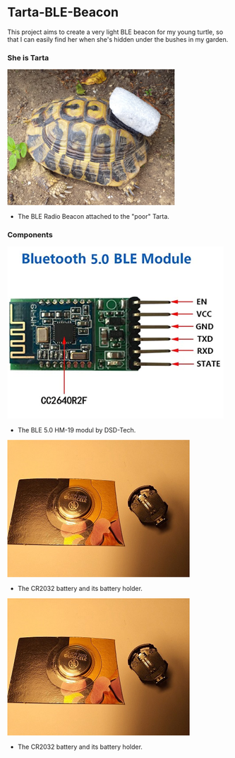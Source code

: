 # Tarta-BLE-Beacon

This project aims to create a very light BLE beacon for my young turtle, so that I can easily find her when she's hidden under the bushes in my garden.

### She is Tarta

[![](https://github.com/guido57/Tarta-BLE-Beacon/blob/main/PIctures/Tarta.PNG)](https://github.com/guido57/Tarta-BLE-Beacon/blob/main/PIctures/Tarta.PNG)
- The BLE Radio Beacon attached to the "poor" Tarta.

### Components

[![](PIctures/HM-19.PNG)](PIctures/HM-19.PNG)
- The BLE 5.0 HM-19 modul by DSD-Tech.

[![](PIctures/CR2032%20battery%20and%20its%20holder.jpg)](PIctures/CR2032%20battery%20and%20its%20holder.jpg)
- The CR2032 battery and its battery holder.

[![](PIctures/CR2032%20battery%20and%20its%20holder.jpg)](PIctures/CR2032%20battery%20and%20its%20holder.jpg)
- The CR2032 battery and its battery holder.


